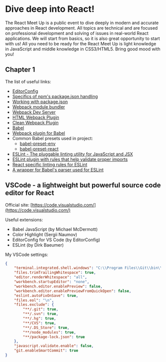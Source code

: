 # Dive deep into React!
The React Meet Up is a public event to dive deeply in modern and accurate approaches in React development.
All topics are technical and are focused on professional development and solving of issues in real-world React applications.
We will start from basics, so it is also great opportunity to start with us!
All you need to be ready for the React Meet Up is light knowledge in JavaScript and middle knowledge in CSS3/HTML5.
Bring good mood with you!

## Chapter 1

The list of useful links:
* [EditorConfig][.editorconfig]
* [Specifics of npm's package.json handling][package.json]
* [Working with package.json][Working with package.json]
* [Webpack module bundler][Webpack]
* [Webpack Dev Server][webpack-dev-server]
* [HTML Webpack Plugin][html-webpack-plugin]
* [Clean Webpack Plugin][clean-webpack-plugin]
* [Babel][Babel]
* [Webpack plugin for Babel][babel-loader]
* Common Babel presets used in project:
    * [babel-preset-env][babel-preset-env]
    * [babel-preset-react][babel-preset-react]
* [ESLint - The pluggable linting utility for JavaScript and JSX][ESLint]
* [ESLint plugin with rules that help validate proper imports][eslint-plugin-import]
* [React specific linting rules for ESLint][eslint-plugin-react]
* [A wrapper for Babel's parser used for ESLint][babel-eslint]

## VSCode - a lightweight but powerful source code editor for React

Official site: [https://code.visualstudio.com/](https://code.visualstudio.com/)

Useful extensions:
* Babel JavaScript (by Michael McDermott)
* Color Highlight (Sergii Naumov)
* EditorConfig for VS Code (by EditorConfig)
* ESLint (by Dirk Baeumer)

My VSCode settings:
```json
{
    "terminal.integrated.shell.windows": "C:\\Program Files\\Git\\bin\\bash.exe",
    "files.trimTrailingWhitespace": true,
    "editor.renderWhitespace": "all",
    "workbench.startupEditor": "none",
    "workbench.editor.enablePreview": false,
    "workbench.editor.enablePreviewFromQuickOpen": false,
    "eslint.autoFixOnSave": true,
    "files.eol": "\n",
    "files.exclude": {
        "**/.git": true,
        "**/.svn": true,
        "**/.hg": true,
        "**/CVS": true,
        "**/.DS_Store": true,
        "**/node_modules": true,
        "**/package-lock.json": true
    },
    "javascript.validate.enable": false,
    "git.enableSmartCommit": true
}
```


[package.json]: https://docs.npmjs.com/files/package.json
[Working with package.json]: https://docs.npmjs.com/getting-started/using-a-package.json
[Webpack]: https://webpack.js.org/concepts/
[webpack-dev-server]: https://webpack.js.org/guides/development/#using-webpack-dev-server
[html-webpack-plugin]: https://github.com/jantimon/html-webpack-plugin
[clean-webpack-plugin]: https://github.com/johnagan/clean-webpack-plugin
[Babel]: http://babeljs.io/docs/en
[babel-loader]: https://github.com/babel/babel-loader
[babel-preset-env]: https://babeljs.io/docs/en/babel-preset-env/
[babel-preset-react]: https://babeljs.io/docs/en/babel-preset-react
[ESLint]: https://eslint.org/
[eslint-plugin-import]: https://github.com/benmosher/eslint-plugin-import
[eslint-plugin-react]: https://github.com/yannickcr/eslint-plugin-react
[babel-eslint]: https://github.com/babel/babel-eslint
[.editorconfig]: https://editorconfig.org/
[VSCode]: https://code.visualstudio.com/
